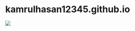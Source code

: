 # kamrulhasan12345.github.io

<img src="https://img.shields.io/github/platforms/Kamrulhasan12345/Kamrulhasan12345.github.io">
